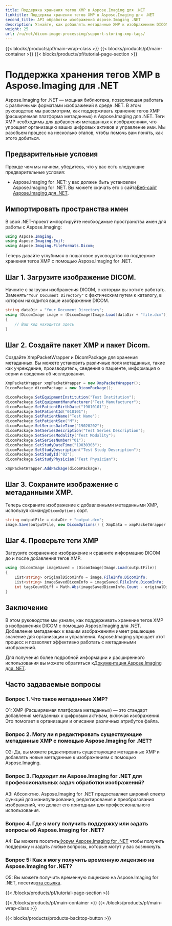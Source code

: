 ```yaml
---
title: Поддержка хранения тегов XMP в Aspose.Imaging для .NET
linktitle: Поддержка хранения тегов XMP в Aspose.Imaging для .NET
second_title: API обработки изображений Aspose.Imaging .NET
description: Узнайте, как добавлять метаданные XMP к изображениям DICOM с помощью Aspose.Imaging for .NET. Оптимизируйте управление и организацию изображений с помощью этого пошагового руководства.
weight: 25
url: /ru/net/dicom-image-processing/support-storing-xmp-tags/
---
```


{{< blocks/products/pf/main-wrap-class >}}
{{< blocks/products/pf/main-container >}}
{{< blocks/products/pf/tutorial-page-section >}}

# Поддержка хранения тегов XMP в Aspose.Imaging для .NET

Aspose.Imaging for .NET — мощная библиотека, позволяющая работать с различными форматами изображений в среде .NET. В этом руководстве мы рассмотрим, как поддерживать хранение тегов XMP (расширяемая платформа метаданных) в Aspose.Imaging для .NET. Теги XMP необходимы для добавления метаданных к изображениям, что упрощает организацию ваших цифровых активов и управление ими. Мы разобьем процесс на несколько этапов, чтобы помочь вам понять, как этого добиться.

## Предварительные условия

Прежде чем мы начнем, убедитесь, что у вас есть следующие предварительные условия:

- Aspose.Imaging for .NET: у вас должен быть установлен Aspose.Imaging for .NET. Вы можете скачать его с сайта[Веб-сайт Aspose.Imaging для .NET](https://releases.aspose.com/imaging/net/).

## Импортировать пространства имен

В свой .NET-проект импортируйте необходимые пространства имен для работы с Aspose.Imaging:

```csharp
using Aspose.Imaging;
using Aspose.Imaging.Exif;
using Aspose.Imaging.FileFormats.Dicom;
```

Теперь давайте углубимся в пошаговое руководство по поддержке хранения тегов XMP с помощью Aspose.Imaging for .NET.

## Шаг 1. Загрузите изображение DICOM.

 Начните с загрузки изображения DICOM, с которым вы хотите работать. Заменять`"Your Document Directory"` с фактическим путем к каталогу, в котором находится ваше изображение DICOM.

```csharp
string dataDir = "Your Document Directory";
using (DicomImage image = (DicomImage)Image.Load(dataDir + "file.dcm"))
{
    // Ваш код находится здесь
}
```

## Шаг 2. Создайте пакет XMP и пакет Dicom.

Создайте XmpPacketWrapper и DicomPackage для хранения метаданных. Вы можете установить различные поля метаданных, такие как учреждение, производитель, сведения о пациенте, информация о серии и сведения об исследовании.

```csharp
XmpPacketWrapper xmpPacketWrapper = new XmpPacketWrapper();
DicomPackage dicomPackage = new DicomPackage();

dicomPackage.SetEquipmentInstitution("Test Institution");
dicomPackage.SetEquipmentManufacturer("Test Manufacturer");
dicomPackage.SetPatientBirthDate("19010101");
dicomPackage.SetPatientId("010101");
dicomPackage.SetPatientName("Test Name");
dicomPackage.SetPatientSex("M");
dicomPackage.SetSeriesDateTime("19020202");
dicomPackage.SetSeriesDescription("Test Series Description");
dicomPackage.SetSeriesModality("Test Modality");
dicomPackage.SetSeriesNumber("01");
dicomPackage.SetStudyDateTime("19030303");
dicomPackage.SetStudyDescription("Test Study Description");
dicomPackage.SetStudyId("02");
dicomPackage.SetStudyPhysician("Test Physician");

xmpPacketWrapper.AddPackage(dicomPackage);
```

## Шаг 3. Сохраните изображение с метаданными XMP.

 Теперь сохраните изображение с добавленными метаданными XMP, используя команду`DicomOptions` сорт.

```csharp
string outputFile = dataDir + "output.dcm";
image.Save(outputFile, new DicomOptions() { XmpData = xmpPacketWrapper });
```

## Шаг 4. Проверьте теги XMP

Загрузите сохраненное изображение и сравните информацию DICOM до и после добавления тегов XMP.

```csharp
using (DicomImage imageSaved = (DicomImage)Image.Load(outputFile))
{
    List<string> originalDicomInfo = image.FileInfo.DicomInfo;
    List<string> imageSavedDicomInfo = imageSaved.FileInfo.DicomInfo;
    int tagsCountDiff = Math.Abs(imageSavedDicomInfo.Count - originalDicomInfo.Count);
}
```

## Заключение

В этом руководстве мы узнали, как поддерживать хранение тегов XMP в изображениях DICOM с помощью Aspose.Imaging для .NET. Добавление метаданных к вашим изображениям имеет решающее значение для организации и управления. Aspose.Imaging упрощает этот процесс и позволяет эффективно работать с метаданными изображений.

 Для получения более подробной информации и расширенного использования вы можете обратиться к[Документация Aspose.Imaging для .NET](https://reference.aspose.com/imaging/net/).

## Часто задаваемые вопросы

### Вопрос 1. Что такое метаданные XMP?

О1: XMP (Расширяемая платформа метаданных) — это стандарт добавления метаданных к цифровым активам, включая изображения. Это помогает в организации и описании различных атрибутов файла.

### Вопрос 2. Могу ли я редактировать существующие метаданные XMP с помощью Aspose.Imaging for .NET?

О2: Да, вы можете редактировать существующие метаданные XMP и добавлять новые метаданные к изображениям с помощью Aspose.Imaging.

### Вопрос 3. Подходит ли Aspose.Imaging for .NET для профессиональных задач обработки изображений?

А3: Абсолютно. Aspose.Imaging for .NET предоставляет широкий спектр функций для манипулирования, редактирования и преобразования изображений, что делает его пригодным для профессионального использования.

### Вопрос 4. Где я могу получить поддержку или задать вопросы об Aspose.Imaging for .NET?

 A4: Вы можете посетить[Форум Aspose.Imaging for .NET](https://forum.aspose.com/) чтобы получить поддержку и задать любые вопросы, которые могут у вас возникнуть.

### Вопрос 5: Как я могу получить временную лицензию на Aspose.Imaging for .NET?

 О5: Вы можете получить временную лицензию на Aspose.Imaging for .NET, посетив[эта ссылка](https://purchase.aspose.com/temporary-license/).

{{< /blocks/products/pf/tutorial-page-section >}}

{{< /blocks/products/pf/main-container >}}
{{< /blocks/products/pf/main-wrap-class >}}

{{< blocks/products/products-backtop-button >}}

